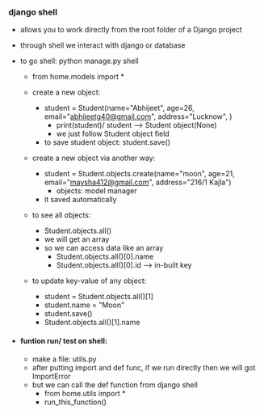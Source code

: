 ### django shell
- allows you to work directly from the root folder of a Django project
- through shell we interact with django or database

- to go shell: python manage.py shell
    - from home.models import *

    - create a new object:
        - student = Student(name="Abhijeet", age=26, email="abhijeetg40@gmail.com", address="Lucknow", )
            - print(student)/ student  -->  Student object(None)
            - we just follow Student object field
        - to save student object: student.save()


    - create a new object via another way:
        - student = Student.objects.create(name="moon", age=21, email="maysha412@gmail.com", address="216/1 Kajla")
            - objects: model manager
        - it saved automatically
    
    - to see all objects: 
        - Student.objects.all()
        - we will get an array
        - so we can access data like an array
            - Student.objects.all()[0].name
            - Student.objects.all()[0].id  -->  in-built key
    
    - to update key-value of any object:
        - student = Student.objects.all()[1]
        - student.name = "Moon"
        - student.save()
        - Student.objects.all()[1].name


- #### funtion run/ test on shell:
    - make a file: utils.py
    - after putting import and def func, if we run directly then we will got ImportError
    - but we can call the def function from django shell
        - from home.utils import *
        - run_this_function()